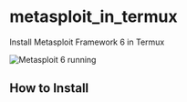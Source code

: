 # metasploit_in_termux
Install Metasploit Framework 6 in Termux

![Metasploit 6 running](https://i.postimg.cc/NjYtTz0B/IMG-20230504-161548.png)

## How to Install